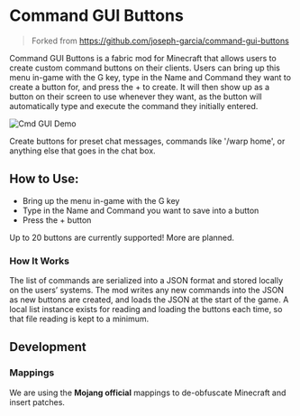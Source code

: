 # Command GUI Buttons

>Forked from https://github.com/joseph-garcia/command-gui-buttons

Command GUI Buttons is a fabric mod for Minecraft that allows users to create custom command buttons on their clients. Users can bring up this menu in-game with the G key, type in the Name and Command they want to create a button for, and press the + to create. It will then show up as a button on their screen to use whenever they want, as the button will automatically type and execute the command they initially entered.

![Cmd GUI Demo](https://jangoscreations.com/wp-content/uploads/2020/12/mcss.png)

Create buttons for preset chat messages, commands like '/warp home', or anything else that goes in the chat box.

## How to Use:

  - Bring up the menu in-game with the G key
  - Type in the Name and Command you want to save into a button
  - Press the + button

Up to 20 buttons are currently supported! More are planned.


### How It Works
The list of commands are serialized into a JSON format and stored locally on the users’ systems. The mod writes any new commands into the JSON as new buttons are created, and loads the JSON at the start of the game. A local list instance exists for reading and loading the buttons each time, so that file reading is kept to a minimum.

## Development

### Mappings

We are using the **Mojang official** mappings to de-obfuscate Minecraft and insert patches.